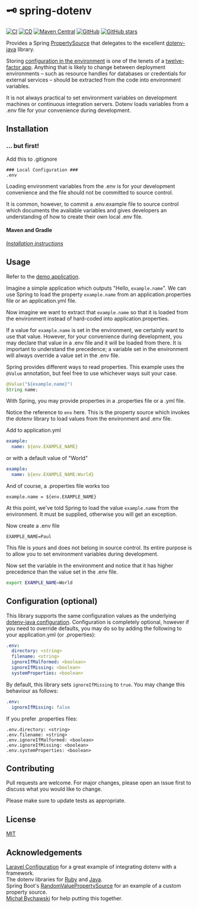 # 🗝 spring-dotenv 
[![CI](https://github.com/paulschwarz/spring-dotenv/workflows/CI/badge.svg)](https://github.com/paulschwarz/spring-dotenv/actions?query=workflow%3ACI)
[![CD](https://github.com/paulschwarz/spring-dotenv/workflows/CD/badge.svg)](https://github.com/paulschwarz/spring-dotenv/actions?query=workflow%3ACD)
[![Maven Central](https://img.shields.io/maven-central/v/me.paulschwarz/spring-dotenv?color=blue)](https://search.maven.org/artifact/me.paulschwarz/spring-dotenv)
[![GitHub](https://img.shields.io/github/license/paulschwarz/spring-dotenv?color=orange)](https://github.com/paulschwarz/spring-dotenv/blob/master/LICENSE)
[![GitHub stars](https://img.shields.io/github/stars/paulschwarz/spring-dotenv?color=yellowgreen)](https://github.com/paulschwarz/spring-dotenv/stargazers)

Provides a Spring [PropertySource](https://github.com/spring-projects/spring-framework/blob/v5.2.3.RELEASE/spring-core/src/main/java/org/springframework/core/env/PropertySource.java) that delegates to the excellent [dotenv-java](https://github.com/cdimascio/dotenv-java) library.

Storing [configuration in the environment](http://12factor.net/config) is one of the tenets of a [twelve-factor app](http://12factor.net). Anything that is likely to change between deployment environments – such as resource handles for databases or credentials for external services – should be extracted from the code into environment variables.

It is not always practical to set environment variables on development machines or continuous integration servers. Dotenv loads variables from a .env file for your convenience during development.

## Installation

### ... but first!

Add this to .gitignore

```gitignore
### Local Configuration ###
.env
```

Loading environment variables from the .env is for your development convenience and the file should not be committed to source control.

It is common, however, to commit a .env.example file to source control which documents the available variables and gives developers an understanding of how to create their own local .env file.

#### Maven and Gradle

[*Installation instructions*](https://github.com/paulschwarz/spring-dotenv/releases/latest)
    
## Usage

Refer to the [demo application](application).

Imagine a simple application which outputs "Hello, `example.name`". We can use Spring to load the property `example.name` from an application.properties file or an application.yml file.

Now imagine we want to extract that `example.name` so that it is loaded from the environment instead of hard-coded into application.properties.

If a value for `example.name` is set in the environment, we certainly want to use that value. However, for your convenience during development, you may declare that value in a .env file and it will be loaded from there. It is important to understand the precedence; a variable set in the environment will always override a value set in the .env file.  

Spring provides different ways to read properties. This example uses the `@Value` annotation, but feel free to use whichever ways suit your case.

```java
@Value("${example.name}")
String name;
```

With Spring, you may provide properties in a .properties file or a .yml file.

Notice the reference to `env` here. This is the property source which invokes the dotenv library to load values from the environment and .env file.

Add to application.yml

```yaml
example:
  name: ${env.EXAMPLE_NAME}
```

or with a default value of "World"

```yaml
example:
  name: ${env.EXAMPLE_NAME:World}
```

And of course, a .properties file works too

```properties
example.name = ${env.EXAMPLE_NAME}
```

At this point, we've told Spring to load the value `example.name` from the environment. It must be supplied, otherwise you will get an exception.

Now create a .env file

```properties
EXAMPLE_NAME=Paul
```

This file is *yours* and does not belong in source control. Its entire purpose is to allow you to set environment variables during development.

Now set the variable in the environment and notice that it has higher precedence than the value set in the .env file.

```bash
export EXAMPLE_NAME=World
```

## Configuration (optional)

This library supports the same configuration values as the underlying [dotenv-java configuration](https://github.com/cdimascio/dotenv-java#configuration-options). Configuration is completely optional, however if you need to override defaults, you may do so by adding the following to your application.yml (or .properties):

```yaml
.env:
  directory: <string>
  filename: <string>
  ignoreIfMalformed: <boolean>
  ignoreIfMissing: <boolean>
  systemProperties: <boolean>
```

By default, this library sets `ignoreIfMissing` to `true`. You may change this behaviour as follows:

```yaml
.env:
  ignoreIfMissing: false
```

If you prefer .properties files:

```properties
.env.directory: <string>
.env.filename: <string>
.env.ignoreIfMalformed: <boolean>
.env.ignoreIfMissing: <boolean>
.env.systemProperties: <boolean>
```

## Contributing

Pull requests are welcome. For major changes, please open an issue first to discuss what you would like to change.

Please make sure to update tests as appropriate.

## License

[MIT](LICENSE)

## Acknowledgements

[Laravel Configuration](https://laravel.com/docs/master/configuration) for a great example of integrating dotenv with a framework.  
The dotenv libraries for [Ruby](https://github.com/bkeepers/dotenv) and [Java](https://github.com/cdimascio/dotenv-java).    
Spring Boot's [RandomValuePropertySource](https://github.com/spring-projects/spring-boot/blob/v2.2.4.RELEASE/spring-boot-project/spring-boot/src/main/java/org/springframework/boot/env/RandomValuePropertySource.java) for an example of a custom property source.  
[Michał Bychawski](https://www.linkedin.com/in/michał-bychawski-541733aa) for help putting this together.  
